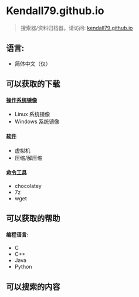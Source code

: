# Kendall79.github.io
>搜索器/资料归档器。请访问: [kendall79.github.io](https://kendall79.github.io "kendall79.github.io")

## 语言: 
  - 简体中文（仅）

## 可以获取的下载

 #### [操作系统镜像](https://kendall79.github.io/osimg.html "kendall79.github.io")
  - Linux 系统镜像
  - Windows 系统镜像
 #### [软件](https://kendall79.github.io/tools.html "kendall79.github.io")
  - 虚拟机
  - 压缩/解压缩

 #### [命令工具](https://kendall79.github.io/command-tools.html "kendall79.github.io")
  - chocolatey
  - 7z
  - wget

## 可以获取的帮助
 #### 编程语言:
  - C
  - C++
  - Java
  - Python

## 可以搜索的内容
